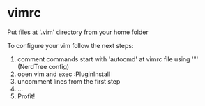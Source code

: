 # vimrc

Put files at '.vim' directory from your home folder

To configure your vim follow the next steps:
1. comment commands start with 'autocmd' at vimrc file using '"' (NerdTree config)
2. open vim and exec :PluginInstall
3. uncomment lines from the first step
4. ...
5. Profit!
